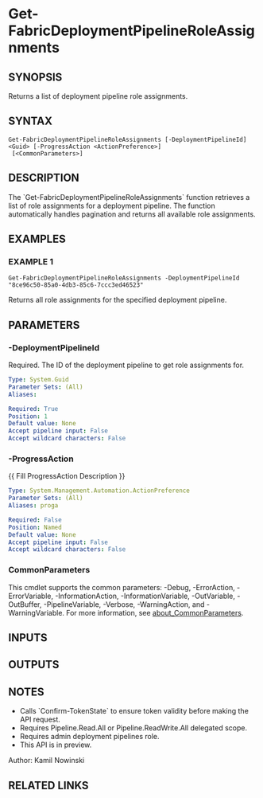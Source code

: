 ﻿---
external help file: FabricTools-help.xml
Module Name: FabricTools
online version:
schema: 2.0.0
---

# Get-FabricDeploymentPipelineRoleAssignments

## SYNOPSIS
Returns a list of deployment pipeline role assignments.

## SYNTAX

```
Get-FabricDeploymentPipelineRoleAssignments [-DeploymentPipelineId] <Guid> [-ProgressAction <ActionPreference>]
 [<CommonParameters>]
```

## DESCRIPTION
The \`Get-FabricDeploymentPipelineRoleAssignments\` function retrieves a list of role assignments for a deployment pipeline.
The function automatically handles pagination and returns all available role assignments.

## EXAMPLES

### EXAMPLE 1
```
Get-FabricDeploymentPipelineRoleAssignments -DeploymentPipelineId "8ce96c50-85a0-4db3-85c6-7ccc3ed46523"
```

Returns all role assignments for the specified deployment pipeline.

## PARAMETERS

### -DeploymentPipelineId
Required.
The ID of the deployment pipeline to get role assignments for.

```yaml
Type: System.Guid
Parameter Sets: (All)
Aliases:

Required: True
Position: 1
Default value: None
Accept pipeline input: False
Accept wildcard characters: False
```

### -ProgressAction
{{ Fill ProgressAction Description }}

```yaml
Type: System.Management.Automation.ActionPreference
Parameter Sets: (All)
Aliases: proga

Required: False
Position: Named
Default value: None
Accept pipeline input: False
Accept wildcard characters: False
```

### CommonParameters
This cmdlet supports the common parameters: -Debug, -ErrorAction, -ErrorVariable, -InformationAction, -InformationVariable, -OutVariable, -OutBuffer, -PipelineVariable, -Verbose, -WarningAction, and -WarningVariable. For more information, see [about_CommonParameters](http://go.microsoft.com/fwlink/?LinkID=113216).

## INPUTS

## OUTPUTS

## NOTES
- Calls \`Confirm-TokenState\` to ensure token validity before making the API request.
- Requires Pipeline.Read.All or Pipeline.ReadWrite.All delegated scope.
- Requires admin deployment pipelines role.
- This API is in preview.

Author: Kamil Nowinski

## RELATED LINKS
